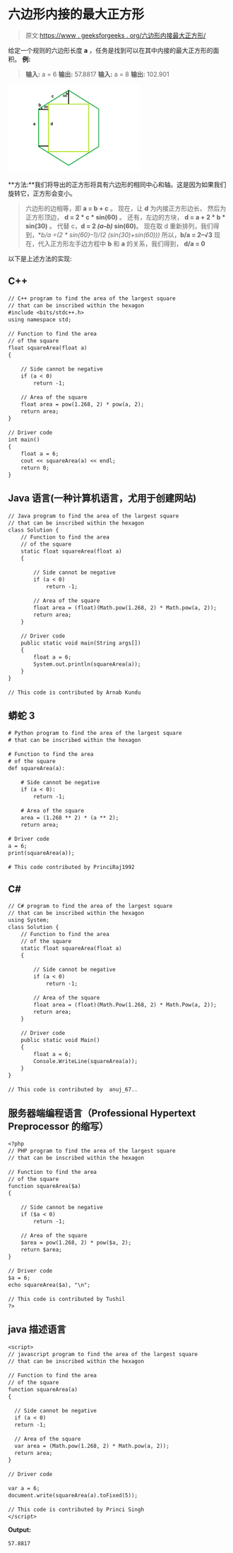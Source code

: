 # 六边形内接的最大正方形

> 原文:[https://www . geeksforgeeks . org/六边形内接最大正方形/](https://www.geeksforgeeks.org/largest-square-that-can-be-inscribed-within-a-hexagon/)

给定一个规则的六边形长度 **a** ，任务是找到可以在其中内接的最大正方形的面积。
**例:**

> **输入:** a = 6
> **输出:** 57.8817
> **输入:** a = 8
> **输出:** 102.901

![](img/7c3467bf19bf29d78afb55155ba6b9c5.png)

**方法:**我们将导出的正方形将具有六边形的相同中心和轴。这是因为如果我们旋转它，正方形会变小。

> 六边形的边相等，即 **a = b + c** 。
> 现在，让 **d** 为内接正方形边长，
> 然后为正方形顶边， **d = 2 * c * sin(60)** 。
> 还有，左边的方块， **d = a + 2 * b * sin(30)** 。
> 代替 c，**d = 2 *(a–b)* sin(60)**。
> 现在取 d 重新排列，我们得到，**b/a =(2 * sin(60)–1)/(2 *(sin(30)+sin(60)))**
> 所以，**b/a = 2–√3**
> 现在，代入正方形左手边方程中 **b** 和 **a** 的关系，我们得到，
> **d/a = 0**

以下是上述方法的实现:

## C++

```
// C++ program to find the area of the largest square
// that can be inscribed within the hexagon
#include <bits/stdc++.h>
using namespace std;

// Function to find the area
// of the square
float squareArea(float a)
{

    // Side cannot be negative
    if (a < 0)
        return -1;

    // Area of the square
    float area = pow(1.268, 2) * pow(a, 2);
    return area;
}

// Driver code
int main()
{
    float a = 6;
    cout << squareArea(a) << endl;
    return 0;
}
```

## Java 语言(一种计算机语言，尤用于创建网站)

```
// Java program to find the area of the largest square
// that can be inscribed within the hexagon
class Solution {
    // Function to find the area
    // of the square
    static float squareArea(float a)
    {

        // Side cannot be negative
        if (a < 0)
            return -1;

        // Area of the square
        float area = (float)(Math.pow(1.268, 2) * Math.pow(a, 2));
        return area;
    }

    // Driver code
    public static void main(String args[])
    {
        float a = 6;
        System.out.println(squareArea(a));
    }
}

// This code is contributed by Arnab Kundu
```

## 蟒蛇 3

```
# Python program to find the area of the largest square
# that can be inscribed within the hexagon

# Function to find the area
# of the square
def squareArea(a):

    # Side cannot be negative
    if (a < 0):
        return -1;

    # Area of the square
    area = (1.268 ** 2) * (a ** 2);
    return area;

# Driver code
a = 6;
print(squareArea(a));

# This code contributed by PrinciRaj1992
```

## C#

```
// C# program to find the area of the largest square
// that can be inscribed within the hexagon
using System;
class Solution {
    // Function to find the area
    // of the square
    static float squareArea(float a)
    {

        // Side cannot be negative
        if (a < 0)
            return -1;

        // Area of the square
        float area = (float)(Math.Pow(1.268, 2) * Math.Pow(a, 2));
        return area;
    }

    // Driver code
    public static void Main()
    {
        float a = 6;
        Console.WriteLine(squareArea(a));
    }
}

// This code is contributed by  anuj_67..
```

## 服务器端编程语言（Professional Hypertext Preprocessor 的缩写）

```
<?php
// PHP program to find the area of the largest square
// that can be inscribed within the hexagon

// Function to find the area
// of the square
function squareArea($a)
{

    // Side cannot be negative
    if ($a < 0)
        return -1;

    // Area of the square
    $area = pow(1.268, 2) * pow($a, 2);
    return $area;
}

// Driver code
$a = 6;
echo squareArea($a), "\n";

// This code is contributed by Tushil
?>
```

## java 描述语言

```
<script>
// javascript program to find the area of the largest square
// that can be inscribed within the hexagon

// Function to find the area
// of the square
function squareArea(a)
{

  // Side cannot be negative
  if (a < 0)
  return -1;

  // Area of the square
  var area = (Math.pow(1.268, 2) * Math.pow(a, 2));
  return area;
}

// Driver code

var a = 6;
document.write(squareArea(a).toFixed(5));

// This code is contributed by Princi Singh
</script>
```

**Output:** 

```
57.8817
```
